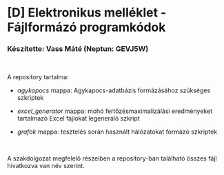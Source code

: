 # [D] Elektronikus melléklet - Fájlformázó programkódok

### Készítette: Vass Máté (Neptun: GEVJ5W)

<br>

A repository tartalma:

- *agykapocs* mappa: Agykapocs-adatbázis formázásához szükséges szkriptek

- *excel_generator* mappa: mohó fertőzésmaximalizálási eredményeket tartalmazó Excel fájlokat legeneráló szkript

- *grafok* mappa: tesztelés során használt hálózatokat formázó szkriptek

<br>

A szakdolgozat megfelelő részeiben a repository-ban található összes fájl hivatkozva van név szerint.

